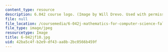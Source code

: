 ```yaml
---
content_type: resource
description: 6.042 course logo. (Image by Will Drevo. Used with permission.)
file: null
file_location: /coursemedia/6-042j-mathematics-for-computer-science-fall-2010/42ba5c4fb2e9df43aa8b2bc0566b459f_6-042jf10.jpg
file_type: image/jpeg
resourcetype: Image
title: 6-042jf10.jpg
uid: 42ba5c4f-b2e9-df43-aa8b-2bc0566b459f
---
```

